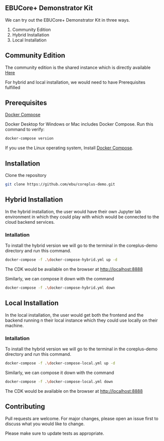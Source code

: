 ## EBUCore+ Demonstrator Kit

We can try out the EBUCore+ Demonstrator Kit in three ways. 

1) Community Edition 
2) Hybrid Installation
3) Local Installation


## Community Edition
 
The community edition is the shared instance which is directly available [Here](https://ebu-cdk.innotrade.com)


For hybrid and local installation, we would need to have Prerequisites fulfilled 

## Prerequisites

[Docker Compose](https://docs.docker.com/compose/)

Docker Desktop for Windows or Mac includes Docker Compose. Run this command to verify:

```bash
docker-compose version
```

If you use the Linux operating system, Install [Docker Compose](https://docs.docker.com/compose/install/).

## Installation

Clone the repository

```bash
git clone https://github.com/ebu/coreplus-demo.git
```


## Hybrid Installation
 
In the hybrid installation, the user would have their own Jupyter lab environment in which they could play with which would be connected to the cloud backend services.

### Intallation

To install the hybrid version we will go to the terminal in the coreplus-demo directory and run this command.

```bash
docker-compose -f .\docker-compose-hybrid.yml up -d
```


The CDK would be available on the browser at [http://localhost:8888](http://localhost:8888)

Similarly, we can compose it down with the command

```bash
docker-compose -f .\docker-compose-hybrid.yml down
```

## Local Installation
 
In the local installation, the user would get both the frontend and the backend running n their local instance which they could use locally on their machine.

### Intallation

To install the hybrid version we will go to the terminal in the coreplus-demo directory and run this command.

```bash
docker-compose -f .\docker-compose-local.yml up -d
```

Similarly, we can compose it down with the command

```bash
docker-compose -f .\docker-compose-local.yml down
```

The CDK would be available on the browser at [http://localhost:8888](http://localhost:8888)

## Contributing

Pull requests are welcome. For major changes, please open an issue first to discuss what you would like to change.

Please make sure to update tests as appropriate.
